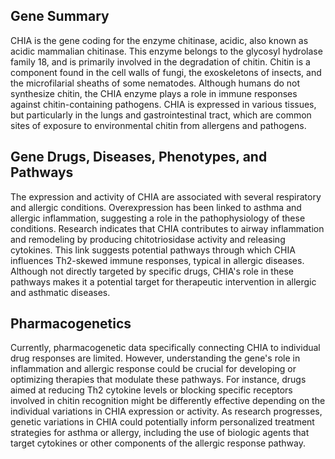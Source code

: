## Gene Summary
CHIA is the gene coding for the enzyme chitinase, acidic, also known as acidic mammalian chitinase. This enzyme belongs to the glycosyl hydrolase family 18, and is primarily involved in the degradation of chitin. Chitin is a component found in the cell walls of fungi, the exoskeletons of insects, and the microfilarial sheaths of some nematodes. Although humans do not synthesize chitin, the CHIA enzyme plays a role in immune responses against chitin-containing pathogens. CHIA is expressed in various tissues, but particularly in the lungs and gastrointestinal tract, which are common sites of exposure to environmental chitin from allergens and pathogens.

## Gene Drugs, Diseases, Phenotypes, and Pathways
The expression and activity of CHIA are associated with several respiratory and allergic conditions. Overexpression has been linked to asthma and allergic inflammation, suggesting a role in the pathophysiology of these conditions. Research indicates that CHIA contributes to airway inflammation and remodeling by producing chitotriosidase activity and releasing cytokines. This link suggests potential pathways through which CHIA influences Th2-skewed immune responses, typical in allergic diseases. Although not directly targeted by specific drugs, CHIA's role in these pathways makes it a potential target for therapeutic intervention in allergic and asthmatic diseases.

## Pharmacogenetics
Currently, pharmacogenetic data specifically connecting CHIA to individual drug responses are limited. However, understanding the gene's role in inflammation and allergic response could be crucial for developing or optimizing therapies that modulate these pathways. For instance, drugs aimed at reducing Th2 cytokine levels or blocking specific receptors involved in chitin recognition might be differently effective depending on the individual variations in CHIA expression or activity. As research progresses, genetic variations in CHIA could potentially inform personalized treatment strategies for asthma or allergy, including the use of biologic agents that target cytokines or other components of the allergic response pathway.